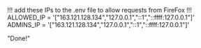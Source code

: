 !!! add these IPs to the .env file to allow requests from FireFox !!!
ALLOWED_IP = '["163.121.128.134","127.0.0.1","::1","::ffff:127.0.0.1"]'
ADMINS_IP = '["163.121.128.134","127.0.0.1","::1","::ffff:127.0.0.1"]'


"Done!"
